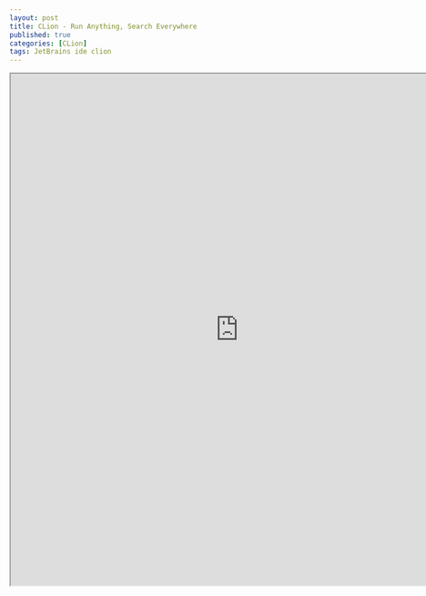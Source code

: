 ```yaml
---
layout: post
title: CLion - Run Anything, Search Everywhere
published: true
categories: [CLion]
tags: JetBrains ide clion
---
```

<iframe width="800" height="900" src="https://docs.google.com/document/d/e/2PACX-1vQYC1nq7zhgf2AHl4goINBU3qqXsSe1BwG9IG9upmGhYQ5q15DlJwt5EDrO-vIRoj8eGUZZ4iAzA11B/pub?embedded=true"></iframe>    
  